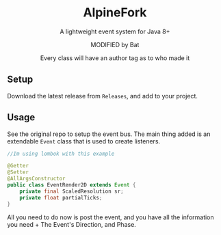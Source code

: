 <div align="center">

# AlpineFork
A lightweight event system for Java 8+

MODIFIED by Bat

Every class will have an author tag as to who made it

</div>

## Setup

Download the latest release from `Releases`, and add to your project.

## Usage

See the original repo to setup the event bus. The main thing added is an extendable ``Event`` class that is used to create listeners.

```java
//Im using lombok with this example

@Getter
@Setter
@AllArgsConstructor
public class EventRender2D extends Event {
    private final ScaledResolution sr;
    private float partialTicks;
}
```

All you need to do now is post the event, and you have all the information you need + The Event's Direction, and Phase.
